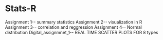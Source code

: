 # Stats-R
Assignment 1-- summary statistics
Assignment 2-- visualization in R
Assignment 3-- correlation and reggression
Assignment 4-- Normal distribution
Digital_assignmnet_1-- REAL TIME SCATTER PLOTS FOR 8 types
